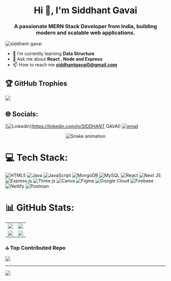 <h1 align="center">Hi 👋, I'm Siddhant Gavai</h1>
<h3 align="center">A passionate MERN Stack Developer from India, building modern and scalable web applications.</h3>

<p align="left"> 
  <img src="https://komarev.com/ghpvc/?username=siddhant-gavai&label=Profile%20views&color=0e75b6&style=flat" alt="siddhant-gavai" /> 
</p>  
  
- 🌱 I’m currently learning **Data Structure**
- 💬 Ask me about **React , Node and Express**
- 📫 How to reach me **siddhantgavai0@gmail.com**

## 🏆 GitHub Trophies
![](https://github-profile-trophy.vercel.app/?username=siddhant-gavai&theme=radical&no-frame=false&no-bg=true&margin-w=4)

## 🌐 Socials:
[![LinkedIn](https://img.shields.io/badge/LinkedIn-%230077B5.svg?logo=linkedin&logoColor=white)](https://linkedin.com/in/SIDDHANT GAVAI) 
[![email](https://img.shields.io/badge/Email-D14836?logo=gmail&logoColor=white)](mailto:siddhantgavai0@gmail.com) 

<!-- Snake Game Repo View -->
<div align="center">
  <img src="https://profile-readme-generator.com/assets/snake.svg" alt="Snake animation" />
</div>

# 💻 Tech Stack:
![HTML5](https://img.shields.io/badge/html5-%23E34F26.svg?style=for-the-badge&logo=html5&logoColor=white) 
![Java](https://img.shields.io/badge/java-%23ED8B00.svg?style=for-the-badge&logo=openjdk&logoColor=white) 
![JavaScript](https://img.shields.io/badge/javascript-%23323330.svg?style=for-the-badge&logo=javascript&logoColor=%23F7DF1E) 
![MongoDB](https://img.shields.io/badge/MongoDB-%234ea94b.svg?style=for-the-badge&logo=mongodb&logoColor=white) 
![MySQL](https://img.shields.io/badge/mysql-4479A1.svg?style=for-the-badge&logo=mysql&logoColor=white) 
![React](https://img.shields.io/badge/react-%2320232a.svg?style=for-the-badge&logo=react&logoColor=%2361DAFB) 
![Next JS](https://img.shields.io/badge/Next-black?style=for-the-badge&logo=next.js&logoColor=white) 
![Express.js](https://img.shields.io/badge/express.js-%23404d59.svg?style=for-the-badge&logo=express&logoColor=%2361DAFB) 
![Three js](https://img.shields.io/badge/threejs-black?style=for-the-badge&logo=three.js&logoColor=white) 
![Canva](https://img.shields.io/badge/Canva-%2300C4CC.svg?style=for-the-badge&logo=Canva&logoColor=white) 
![Figma](https://img.shields.io/badge/figma-%23F24E1E.svg?style=for-the-badge&logo=figma&logoColor=white) 
![Google Cloud](https://img.shields.io/badge/GoogleCloud-%234285F4.svg?style=for-the-badge&logo=google-cloud&logoColor=white) 
![Firebase](https://img.shields.io/badge/firebase-%23039BE5.svg?style=for-the-badge&logo=firebase) 
![Netlify](https://img.shields.io/badge/netlify-%23000000.svg?style=for-the-badge&logo=netlify&logoColor=#00C7B7) 
![Postman](https://img.shields.io/badge/Postman-FF6C37?style=for-the-badge&logo=postman&logoColor=white)

# 📊 GitHub Stats:
<div align="center">

<table>
<tr>
<td>
<img src="https://github-readme-stats.vercel.app/api?username=siddhant-gavai&theme=dark&hide_border=false&include_all_commits=true&count_private=false" />
</td>
<td>
<img src="https://nirzak-streak-stats.vercel.app/?user=siddhant-gavai&theme=dark&hide_border=false" />
</td>
</tr>
<tr>
<td>
<img src="https://quotes-github-readme.vercel.app/api?type=horizontal&theme=radical" />
</td>
<td>
<img src="https://github-readme-stats.vercel.app/api/top-langs/?username=siddhant-gavai&theme=dark&hide_border=false&include_all_commits=true&count_private=false&layout=compact" />
</td>
</tr>
</table>

</div>

### 🔝 Top Contributed Repo
![](https://github-contributor-stats.vercel.app/api?username=siddhant-gavai&limit=5&theme=dark&combine_all_yearly_contributions=true)

---
[![](https://visitcount.itsvg.in/api?id=siddhant-gavai&icon=0&color=0)](https://visitcount.itsvg.in)

<!-- Proudly created with GPRM ( https://gprm.itsvg.in ) -->
